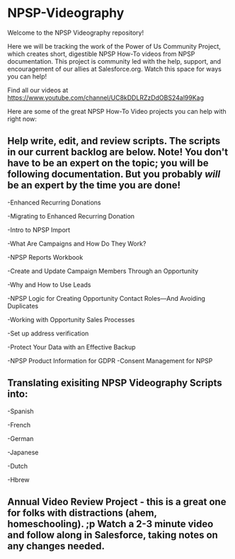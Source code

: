 # NPSP-Videography


Welcome to the NPSP Videography repository! 

Here we will be tracking the work of the Power of Us Community Project, which creates short, digestible NPSP How-To videos from NPSP documentation. This project is community led with the help, support, and encouragement of our allies at Salesforce.org. Watch this space for ways you can help!

Find all our videos at https://www.youtube.com/channel/UC8kDDLRZzDdOBS24al99Kag 


Here are some of the great NPSP How-To Video projects you can help with right now:

## Help write, edit, and review scripts. The scripts in our current backlog are below. Note! You don't have to be an expert on the topic; you will be following documentation. But you probably *will* be an expert by the time you are done!

-Enhanced Recurring Donations

-Migrating to Enhanced Recurring Donation

-Intro to NPSP Import 

-What Are Campaigns and How Do They Work?

-NPSP Reports Workbook

-Create and Update Campaign Members Through an Opportunity

-Why and How to Use Leads

-NPSP Logic for Creating Opportunity Contact Roles—And Avoiding Duplicates

-Working with Opportunity Sales Processes

-Set up address verification

-Protect Your Data with an Effective Backup

-NPSP Product Information for GDPR
-Consent Management for NPSP
 

## Translating exisiting NPSP Videography Scripts into:
-Spanish

-French

-German

-Japanese

-Dutch

-Hbrew
 

## Annual Video Review Project - this is a great one for folks with distractions (ahem, homeschooling). ;p Watch a 2-3 minute video and follow along in Salesforce, taking notes on any changes needed.
 
